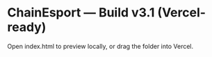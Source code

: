 # ChainEsport — Build v3.1 (Vercel-ready)
Open index.html to preview locally, or drag the folder into Vercel.
